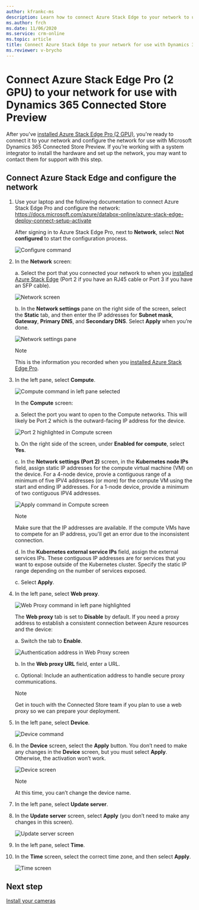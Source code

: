```yaml
---
author: kfrankc-ms
description: Learn how to connect Azure Stack Edge to your network to use with Dynamics 365 Connected Store Preview
ms.author: frch
ms.date: 11/06/2020
ms.service: crm-online
ms.topic: article
title: Connect Azure Stack Edge to your network for use with Dynamics 365 Connected Store Preview
ms.reviewer: v-brycho
---
```


# Connect Azure Stack Edge Pro (2 GPU) to your network for use with Dynamics 365 Connected Store Preview

After you've [installed Azure Stack Edge Pro (2 GPU)](ase-install.md), you're ready to connect it to your network and configure the network for use with Microsoft Dynamics 365 Connected Store Preview. If you’re working with a system integrator to install the hardware and set up the network, you may want to contact them for support with this step. 

## Connect Azure Stack Edge and configure the network

1. Use your laptop and the following documentation to connect Azure Stack Edge Pro and configure the network: https://docs.microsoft.com/azure/databox-online/azure-stack-edge-deploy-connect-setup-activate

    After signing in to Azure Stack Edge Pro, next to **Network**, select **Not configured** to start the configuration process.
    
   ![Configure command](media/ase-configure-network.PNG "Configure command")
 
2. In the **Network** screen:

   a. Select the port that you connected your network to when you [installed Azure Stack Edge](ase-install.md) (Port 2 if you have an RJ45 cable or Port 3 if you have an SFP cable).
    
   ![Network screen](media/ase-network.PNG "Network screen")
 
   b. In the **Network settings** pane on the right side of the screen, select the **Static** tab, and then enter the IP addresses for **Subnet mask**, **Gateway**, **Primary DNS**, and **Secondary DNS**. Select **Apply** when you’re done.

   ![Network settings pane](media/ase-network-settings.PNG "Network settings pane")
 
   > [!NOTE]
   > This is the information you recorded when you [installed Azure Stack Edge Pro](ase-install.md). 
   
3. In the left pane, select **Compute**.

    ![Compute command in left pane selected](media/ase-compute.PNG "Compute command in left pane selected")
    
    In the **Compute** screen:
    
    a. Select the port you want to open to the Compute networks. This will likely be Port 2 which is the outward-facing IP address for the device.  
    
    ![Port 2 highlighted in Compute screen](media/ase-compute-port-2.PNG "Port 2 highlighted in Compute screen")

    b. On the right side of the screen, under **Enabled for compute**, select **Yes**.    
    
    c. In the **Network settings (Port 2)** screen, in the **Kubernetes node IPs** field, assign static IP addresses for the compute virtual machine (VM) on the device. For a 4-node device, provie a contiguous range of a minimum of five IPV4 addresses (or more) for the compute VM using the start and ending IP addresses. For a 1-node device, provide a minimum of two contiguous IPV4 addresses. 
    
    ![Apply command in Compute screen](media/ase-compute-apply.PNG "Apply command in Compute screen")
    
    > [!NOTE]
    > Make sure that the IP addresses are available. If the compute VMs have to compete for an IP address, you'll get an error due to the inconsistent connection.
    
    d. In the **Kubernetes external service IPs** field, assign the external services IPs. These contiguous IP addresses are for services that you want to expose outside of the Kubernetes cluster. Specify the static IP range depending on the number of services exposed. 
    
    c. Select **Apply**.      
    
4. In the left pane, select **Web proxy**.

    ![Web Proxy command in left pane highlighted](media/ase-web-proxy.PNG "Web Proxy command in left pane highlighted")
    
    The **Web proxy** tab is set to **Disable** by default. If you need a proxy address to establish a consistent connection between Azure resources and the device:
    
    a. Switch the tab to **Enable**.
    
    ![Authentication address in Web Proxy screen](media/ase-web-proxy-authentication-address.PNG "Authentication address in Web Proxy screen")
    
    b. In the **Web proxy URL** field, enter a URL.
    
    c. Optional: Include an authentication address to handle secure proxy communications.     
    
    > [!NOTE]
    > Get in touch with the Connected Store team if you plan to use a web proxy so we can prepare your deployment. 
     
5. In the left pane, select **Device**.

   ![Device command](media/ase-device-left-nav.PNG "Device command")
 
6. In the **Device** screen, select the **Apply** button. You don’t need to make any changes in the **Device** screen, but you must select **Apply**. Otherwise, the activation won’t work.

   ![Device screen](media/ase-device.PNG "Device screen")
 
   > [!NOTE]
   > At this time, you can’t change the device name. 

7. In the left pane, select **Update server**.

8. In the **Update server** screen, select **Apply** (you don’t need to make any changes in this screen).

   ![Update server screen](media/ase-update-server.PNG "Update server screen")
 
9. In the left pane, select **Time**.    

10. In the **Time** screen, select the correct time zone, and then select **Apply**. 

    ![Time screen](media/ase-select-time-zone.PNG "Time screen")
   
## Next step

[Install your cameras](install-cameras.md)

